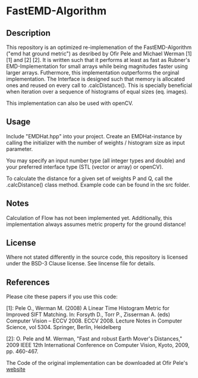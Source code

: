 #  FastEMD-Algorithm

## Description
This repository is an optimized re-implemenation of the FastEMD-Algorithm ("emd hat ground metric") as desribed by Ofir Pele and Michael Werman [1][1] and [2] [2]. It is written such that it performs at least as fast as Rubner's EMD-Implementation for small arrays while being magnitudes faster using larger arrays. Futhermore, this implementation outperforms the orginal implementation. The Interface is designed such that memory is allocated ones and reused on every call to .calcDistance(). This is specially beneficial when iteration over a sequence of histograms of equal sizes (eq. images). 

This implementation can also be used with openCV.

## Usage
Include "EMDHat.hpp" into your project. Create an EMDHat-instance by calling the initializer with the number of weights / histogram size as input parameter.

You may specify an input number type (all integer types and double) and your preferred interface type (STL (vector or array) or openCV).

To calculate the distance for a given set of weights P and Q, call the .calcDistance() class method.
Example code can be found in the src folder.

## Notes
Calculation of Flow has not been implemented yet. Additionally, this implementation always assumes metric property for the ground distance!

## License
Where not stated differently in the source code, this repository is licensed under the BSD-3 Clause license. See lincense file for details. 

## References
Please cite these papers if you use this code:

[1]: Pele O., Werman M. (2008) A Linear Time Histogram Metric for Improved SIFT Matching. In: Forsyth D., Torr P., Zisserman A. (eds) Computer Vision – ECCV 2008. ECCV 2008. Lecture        Notes in Computer Science, vol 5304. Springer, Berlin, Heidelberg

[2]: O. Pele and M. Werman, "Fast and robust Earth Mover's Distances," 2009 IEEE 12th International Conference on Computer Vision, Kyoto, 2009, pp. 460-467.

The Code of the original implementation can be downloaded at Ofir Pele's [website](http://ofirpele.droppages.com)

